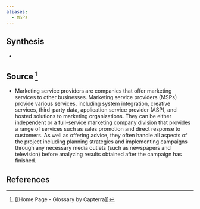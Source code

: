 ```yaml
---
aliases:
  - MSPs
---
```

## Synthesis
- 
## Source [^1]
- Marketing service providers are companies that offer marketing services to other businesses. Marketing service providers (MSPs) provide various services, including system integration, creative services, third-party data, application service provider (ASP), and hosted solutions to marketing organizations. They can be either independent or a full-service marketing company division that provides a range of services such as sales promotion and direct response to customers. As well as offering advice, they often handle all aspects of the project including planning strategies and implementing campaigns through any necessary media outlets (such as newspapers and television) before analyzing results obtained after the campaign has finished.
## References

[^1]: [[Home Page - Glossary by Capterra]]